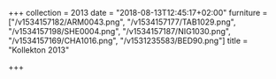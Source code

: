 +++
collection = 2013
date = "2018-08-13T12:45:17+02:00"
furniture = ["/v1534157182/ARM0043.png", "/v1534157177/TAB1029.png", "/v1534157198/SHE0004.png", "/v1534157187/NIG1030.png", "/v1534157169/CHA1016.png", "/v1531235583/BED90.png"]
title = "Kollekton 2013"

+++
